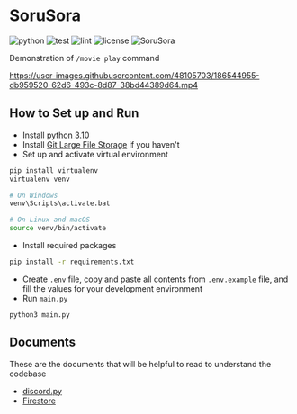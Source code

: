 # SoruSora
![python](https://img.shields.io/badge/python-v3.10-blue) ![test](https://github.com/SeoulSKY/SoruSora/actions/workflows/pytest.yml/badge.svg) ![lint](https://github.com/SeoulSKY/SoruSora/actions/workflows/pylint.yml/badge.svg) ![license](https://img.shields.io/github/license/SeoulSKY/SoruSora) ![SoruSora](https://img.shields.io/badge/SoruSora-online-green?style=flat&logo=discord)

Demonstration of `/movie play` command

https://user-images.githubusercontent.com/48105703/186544955-db959520-62d6-493c-8d87-38bd44389d64.mp4



## How to Set up and Run

* Install [python 3.10](https://www.python.org/downloads/)
* Install [Git Large File Storage](https://git-lfs.github.com) if you haven't
* Set up and activate virtual environment

```bash
pip install virtualenv
virtualenv venv

# On Windows
venv\Scripts\activate.bat

# On Linux and macOS
source venv/bin/activate
```

* Install required packages

```bash
pip install -r requirements.txt
```

* Create `.env` file, copy and paste all contents from `.env.example` file, and fill the values for your development environment
* Run `main.py`

```
python3 main.py
```

## Documents

These are the documents that will be helpful to read to understand the codebase

* [discord.py](https://discordpy.readthedocs.io/en/latest/)
* [Firestore](https://firebase.google.com/docs/firestore/)
